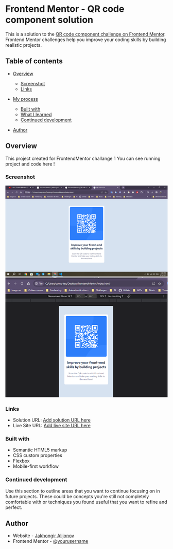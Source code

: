 # Frontend Mentor - QR code component solution

This is a solution to the [QR code component challenge on Frontend Mentor](https://www.frontendmentor.io/challenges/qr-code-component-iux_sIO_H). Frontend Mentor challenges help you improve your coding skills by building realistic projects. 

## Table of contents

- [Overview](#overview)
  - [Screenshot](#screenshot)
  - [Links](#links)
- [My process](#my-process)
  - [Built with](#built-with)
  - [What I learned](#what-i-learned)
  - [Continued development](#continued-development)

- [Author](#author)



## Overview

This project created for FrontendMentor challange 1
You can see running project and code here !


### Screenshot

![](./screenshots/Screenshot_1.png)
![](./screenshots/Screenshot_2.png)



### Links

- Solution URL: [Add solution URL here]()
- Live Site URL: [Add live site URL here](https://qrcode-frontendmentor-ja.netlify.app/)



### Built with

- Semantic HTML5 markup
- CSS custom properties
- Flexbox
- Mobile-first workflow






### Continued development

Use this section to outline areas that you want to continue focusing on in future projects. These could be concepts you're still not completely comfortable with or techniques you found useful that you want to refine and perfect.




## Author

- Website - [Jakhongir Alijonov](https://github.com/jakhongiralijonov)
- Frontend Mentor - [@yourusername](https://www.frontendmentor.io/profile/JakhongirAlijonov)

